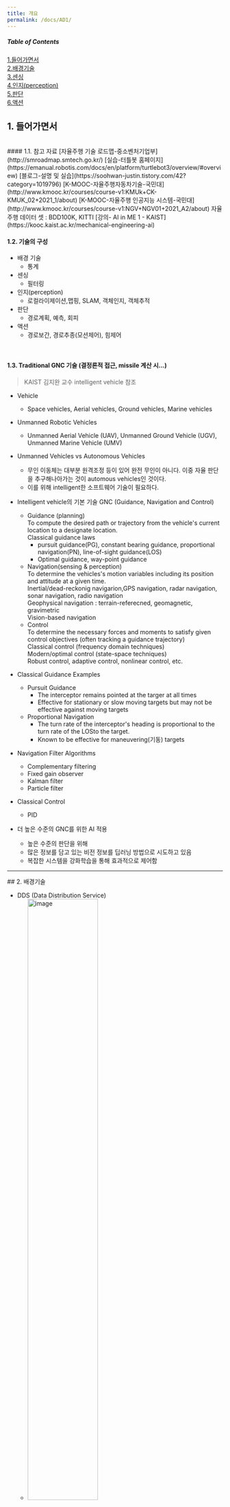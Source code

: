 ```yaml
---
title: 개요
permalink: /docs/AD1/
---
```


##### Table of Contents  
[1.들어가면서](#intro)  
[2.배경기술](#baseTech)  
[3.센싱](#sensing)  
[4.인지(perception)](#perception)  
[5.판단](#decision)  
[6.액션](#action)  

<a name="intro" />  

## 1. 들어가면서  
<br/>  
#### 1.1. 참고 자료  
[자율주행 기술 로드맵-중소벤처기업부](http://smroadmap.smtech.go.kr/)  
[실습-터틀봇 홈페이지](https://emanual.robotis.com/docs/en/platform/turtlebot3/overview/#overview)  
[블로그-설명 및 실습](https://soohwan-justin.tistory.com/42?category=1019796)  
[K-MOOC-자율주행자동차기술-국민대](http://www.kmooc.kr/courses/course-v1:KMUk+CK-KMUK_02+2021_1/about)  
[K-MOOC-자율주행 인공지능 시스템-국민대](http://www.kmooc.kr/courses/course-v1:NGV+NGV01+2021_A2/about)  
자율주행 데이터 셋 : BDD100K, KITTI  
[강의- AI in ME 1 - KAIST](https://kooc.kaist.ac.kr/mechanical-engineering-ai)  
<br/>  

#### 1.2. 기술의 구성  
- 배경 기술  
  - 통계
- 센싱  
    - 필터링
- 인지(perception)  
    - 로컬라이제이션,맵핑, SLAM, 객체인지, 객체추적
- 판단  
    - 경로계획, 예측, 회피  
- 액션  
    - 경로보간, 경로추종(모션제어), 힘제어  
<br/>  

#### 1.3. Traditional GNC 기술 (결정론적 접근, missile 계산 시...)  
> KAIST 김지완 교수 intelligent vehicle 참조  

- Vehicle  
  - Space vehicles, Aerial vehicles, Ground vehicles, Marine vehicles  
- Unmanned Robotic Vehicles  
  - Unmanned Aerial Vehicle (UAV), Unmanned Ground Vehicle (UGV), Unmanned Marine Vehicle (UMV)
- Unmanned Vehicles vs Autonomous Vehicles
  - 무인 이동체는 대부분 원격조정 등이 있어 완전 무인이 아니다. 이중 자율 판단을 추구해나아가는 것이 automous vehicles인 것이다.  
  - 이를 위해 intelligent한 소프트웨어 기술이 필요하다.  

- Intelligent vehicle의 기본 기술 GNC (Guidance, Navigation and Control)  
  - Guidance (planning)  
    To compute the desired path or trajectory from the vehicle's current location to a designate location.  
    Classical guidance laws
      - pursuit guidance(PG), constant bearing guidance, proportional navigation(PN), line-of-sight guidance(LOS)
      - Optimal guidance, way-point guidance
  - Navigation(sensing & perception)  
    To determine the vehicles's motion variables including its position and attitude at a given time.  
    Inertial/dead-reckonig navigarion,GPS navigation, radar navigation, sonar navigation, radio navigation  
    Geophysical navigation : terrain-referecned, geomagnetic, gravimetric  
    Vision-based navigation  
  - Control  
    To determine the necessary forces and moments to satisfy given control objectives (often tracking a guidance trajectory)  
    Classical control (frequency domain techniques)  
    Modern/optimal control (state-space techniques)  
    Robust control, adaptive control, nonlinear control, etc.

- Classical Guidance Examples  
  - Pursuit Guidance  
    - The interceptor remains pointed at the targer at all times  
    - Effective for stationary or slow moving targets but may not be effective against moving targets  
  - Proportional Navigation  
    - The turn rate of the interceptor's heading is proportional to the turn rate of the LOSto the target.  
    - Known to be effective for maneuvering(기동) targets  
- Navigation Filter Algorithms  
  - Complementary filtering  
  - Fixed gain observer  
  - Kalman filter  
  - Particle filter  
- Classical Control  
  - PID  

- 더 높은 수준의 GNC를 위한 AI 적용  
  - 높은 수준의 판단을 위해  
  - 많은 정보를 담고 있는 비전 정보를 딥러닝 방법으로 시도하고 있음  
  - 복잡한 시스템을 강화학습을 통해 효과적으로 제어함 




-----  
<a name="baseTech" />  
## 2. 배경기술  

- DDS (Data Distribution Service)  
  - <img src="https://www.researchgate.net/profile/Takuya-Azumi/publication/309128426/figure/fig1/AS:416910068994049@1476410514667/ROS1-ROS2-architecture-for-DDS-approach-to-ROS-We-clarify-the-performance-of-the-data.png" width="60%" height="60%" title="타이틀" alt="image"/>  
  - image from : Exploring the Performance of ROS 2 <https://www.researchgate.net/publication/309128426_Exploring_the_performance_of_ROS2>
  - DDS(Data Distribution Service)는 OMG(http://www.omgwiki.org/dds/)에서 국제 표준으로 정한 실시간 데이터 분배 미들웨어 입니다.  
- GPG (GNU Privacy Guard, GnuPG 또는 GPG)

-----  
<a name="sensing" />  
## 3. 센싱

-----  
<a name="perception" />  
## 4. 인지(perception)  
### 4.1. 로컬라이제이션  

### 4.3 SLAM  
> [Velodyne 공급사홈페이지-라이다를 활용한 SLAM](http://www.lumisol.co.kr/sub/reference/lidar.asp?mode=view&bid=4&s_type=&s_keyword=&s_cate=&idx=212&page=1)  
> [석사학위논문 - 자율 주차를 위한 Around View Monitor(AVM) 기반 Visual SLAM](https://s-space.snu.ac.kr/bitstream/10371/174850/3/000000164251.pdf)  

-----  
<a name="decision" />  
## 5. 판단  
### 5.1 경로 계획  
> [논문-세타*: 동적 가중치를 가진 계층 구조식 경로계획법](https://scienceon.kisti.re.kr/srch/selectPORSrchArticle.do?cn=DIKO0014017925&dbt=DIKO)  
> [학술-A Survey of Path Planning Algorithms for Mobile Robots](https://www.mdpi.com/2624-8921/3/3/27/pdf)  
> [블로그-Application of hybrid A star](https://miracleyoo.tistory.com/21)  
> [블로그-ROS2 - RRT알고리즘 python](https://velog.io/@delicate1290/ROS2-RRT-%EC%95%8C%EA%B3%A0%EB%A6%AC%EC%A6%98)  



-----  
<a name="action" />  
## 6. 액션
### 6.2. 경로추종(모션제어)  
- 


